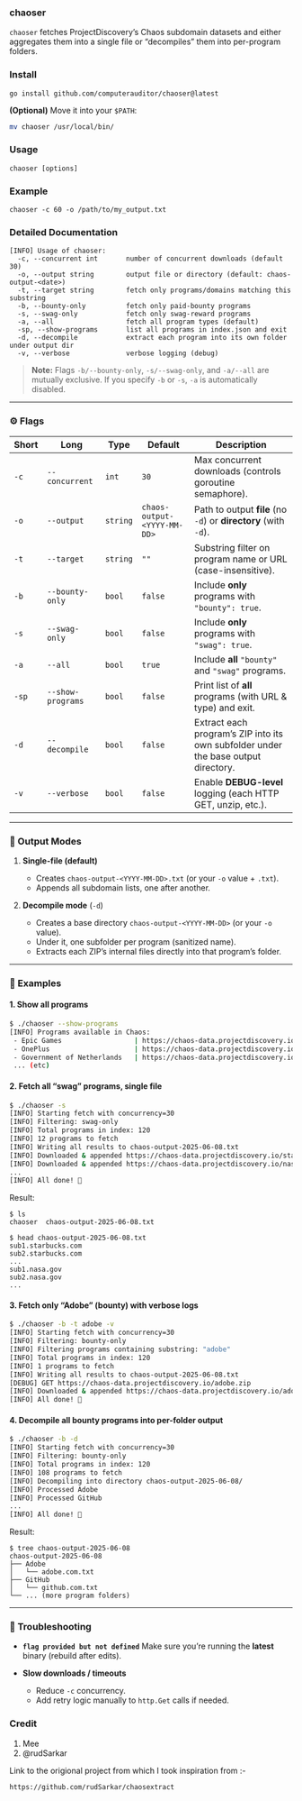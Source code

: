 ### chaoser

`chaoser` fetches ProjectDiscovery’s Chaos subdomain datasets and either aggregates them into a single file or “decompiles” them into per-program folders.

### Install
```
go install github.com/computerauditor/chaoser@latest
```

**(Optional)** Move it into your `$PATH`:

   ```bash
   mv chaoser /usr/local/bin/
   ```

### Usage

```
chaoser [options]
```

### Example
```
chaoser -c 60 -o /path/to/my_output.txt
```
### Detailed Documentation

```
[INFO] Usage of chaoser:
  -c, --concurrent int       number of concurrent downloads (default 30)
  -o, --output string        output file or directory (default: chaos-output-<date>)
  -t, --target string        fetch only programs/domains matching this substring
  -b, --bounty-only          fetch only paid-bounty programs
  -s, --swag-only            fetch only swag-reward programs
  -a, --all                  fetch all program types (default)
  -sp, --show-programs       list all programs in index.json and exit
  -d, --decompile            extract each program into its own folder under output dir
  -v, --verbose              verbose logging (debug)
```

> **Note:** Flags `-b/--bounty-only`, `-s/--swag-only`, and `-a/--all` are mutually exclusive. If you specify `-b` or `-s`, `-a` is automatically disabled.

---

### ⚙️ Flags

| Short | Long              | Type     | Default                     | Description                                                                        |
| ----- | ----------------- | -------- | --------------------------- | ---------------------------------------------------------------------------------- |
| `-c`  | `--concurrent`    | `int`    | `30`                        | Max concurrent downloads (controls goroutine semaphore).                           |
| `-o`  | `--output`        | `string` | `chaos-output-<YYYY-MM-DD>` | Path to output **file** (no `-d`) or **directory** (with `-d`).                    |
| `-t`  | `--target`        | `string` | `""`                        | Substring filter on program name or URL (case-insensitive).                        |
| `-b`  | `--bounty-only`   | `bool`   | `false`                     | Include **only** programs with `"bounty": true`.                                   |
| `-s`  | `--swag-only`     | `bool`   | `false`                     | Include **only** programs with `"swag": true`.                                     |
| `-a`  | `--all`           | `bool`   | `true`                      | Include **all** `"bounty"` and `"swag"` programs.                                  |
| `-sp` | `--show-programs` | `bool`   | `false`                     | Print list of **all** programs (with URL & type) and exit.                         |
| `-d`  | `--decompile`     | `bool`   | `false`                     | Extract each program’s ZIP into its own subfolder under the base output directory. |
| `-v`  | `--verbose`       | `bool`   | `false`                     | Enable **DEBUG-level** logging (each HTTP GET, unzip, etc.).                       |

---

### 📂 Output Modes

1. **Single-file (default)**

   * Creates `chaos-output-<YYYY-MM-DD>.txt` (or your `-o` value + `.txt`).
   * Appends all subdomain lists, one after another.

2. **Decompile mode** (`-d`)

   * Creates a base directory `chaos-output-<YYYY-MM-DD>` (or your `-o` value).
   * Under it, one subfolder per program (sanitized name).
   * Extracts each ZIP’s internal files directly into that program’s folder.

---

### 🚀 Examples

#### 1. Show all programs

```bash
$ ./chaoser --show-programs
[INFO] Programs available in Chaos:
 - Epic Games                  | https://chaos-data.projectdiscovery.io/epic_games.zip    | bounty
 - OnePlus                     | https://chaos-data.projectdiscovery.io/oneplus.zip       | bounty
 - Government of Netherlands   | https://chaos-data.projectdiscovery.io/starbucks.com.zip | swag
 ... (etc)
```

#### 2. Fetch all “swag” programs, single file

```bash
$ ./chaoser -s
[INFO] Starting fetch with concurrency=30
[INFO] Filtering: swag-only
[INFO] Total programs in index: 120
[INFO] 12 programs to fetch
[INFO] Writing all results to chaos-output-2025-06-08.txt
[INFO] Downloaded & appended https://chaos-data.projectdiscovery.io/starbucks.com.zip
[INFO] Downloaded & appended https://chaos-data.projectdiscovery.io/nasa.gov.zip
... 
[INFO] All done! 🎉
```

Result:

```
$ ls
chaoser  chaos-output-2025-06-08.txt

$ head chaos-output-2025-06-08.txt
sub1.starbucks.com
sub2.starbucks.com
...
sub1.nasa.gov
sub2.nasa.gov
...
```

#### 3. Fetch only “Adobe” (bounty) with verbose logs

```bash
$ ./chaoser -b -t adobe -v
[INFO] Starting fetch with concurrency=30
[INFO] Filtering: bounty-only
[INFO] Filtering programs containing substring: "adobe"
[INFO] Total programs in index: 120
[INFO] 1 programs to fetch
[INFO] Writing all results to chaos-output-2025-06-08.txt
[DEBUG] GET https://chaos-data.projectdiscovery.io/adobe.zip
[INFO] Downloaded & appended https://chaos-data.projectdiscovery.io/adobe.zip
[INFO] All done! 🎉
```

#### 4. Decompile all bounty programs into per-folder output

```bash
$ ./chaoser -b -d
[INFO] Starting fetch with concurrency=30
[INFO] Filtering: bounty-only
[INFO] Total programs in index: 120
[INFO] 108 programs to fetch
[INFO] Decompiling into directory chaos-output-2025-06-08/
[INFO] Processed Adobe
[INFO] Processed GitHub
...
[INFO] All done! 🎉
```

Result:

```
$ tree chaos-output-2025-06-08
chaos-output-2025-06-08
├── Adobe
│   └── adobe.com.txt
├── GitHub
│   └── github.com.txt
└── ... (more program folders)
```

---

### 🚧 Troubleshooting

* **`flag provided but not defined`**
  Make sure you’re running the **latest** binary (rebuild after edits).

* **Slow downloads / timeouts**

  * Reduce `-c` concurrency.
  * Add retry logic manually to `http.Get` calls if needed.


### Credit
1) Mee
2) @rudSarkar

Link to the origional project from which I took inspiration from :-

```
https://github.com/rudSarkar/chaosextract
```
